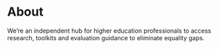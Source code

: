 # About
We’re an independent hub for higher education professionals to access research, toolkits and evaluation guidance to eliminate equality gaps.
